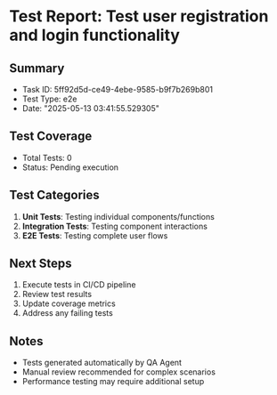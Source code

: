 # Test Report: Test user registration and login functionality

## Summary
- Task ID: 5ff92d5d-ce49-4ebe-9585-b9f7b269b801
- Test Type: e2e
- Date: "2025-05-13 03:41:55.529305"

## Test Coverage
- Total Tests: 0
- Status: Pending execution

## Test Categories
1. **Unit Tests**: Testing individual components/functions
2. **Integration Tests**: Testing component interactions
3. **E2E Tests**: Testing complete user flows

## Next Steps
1. Execute tests in CI/CD pipeline
2. Review test results
3. Update coverage metrics
4. Address any failing tests

## Notes
- Tests generated automatically by QA Agent
- Manual review recommended for complex scenarios
- Performance testing may require additional setup
